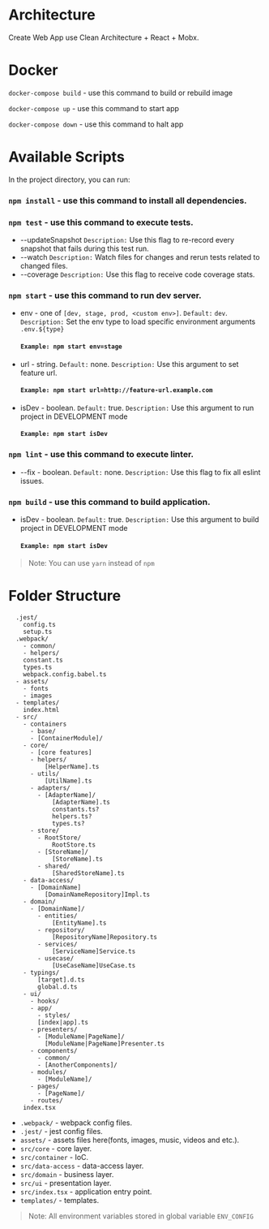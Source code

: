 
# Architecture

Create Web App use Clean Architecture + React + Mobx. 

# Docker

`docker-compose build` - use this command to build or rebuild image

`docker-compose up` - use this command to start app

`docker-compose down` - use this command to halt app

# Available Scripts

In the project directory, you can run:
### `npm install` - use this command to install all dependencies.
### `npm test` - use this command to execute tests.
  * --updateSnapshot
    `Description:` Use this flag to re-record every snapshot that fails during this test run.
  * --watch
    `Description:` Watch files for changes and rerun tests related to changed files.
  * --coverage
    `Description:` Use this flag to receive code coverage stats.
### `npm start` - use this command to run dev server.

  * env - one of `[dev, stage, prod, <custom env>]`. 
      `Default:` `dev`.
      `Description:` Set the env type to load specific environment arguments `.env.${type}`
      #### `Example: npm start env=stage`
  * url - string. 
      `Default:` none.
      `Description:` Use this argument to set feature url.
      #### `Example: npm start url=http://feature-url.example.com`
  * isDev - boolean.
      `Default:` true.
      `Description:` Use this argument to run project in DEVELOPMENT mode
      #### `Example: npm start isDev`

### `npm lint` - use this command to execute linter.
  * --fix - boolean.
    `Default:` none.
    `Description:` Use this flag to fix all eslint issues.

### `npm build` - use this command to build application.
  * isDev - boolean.
      `Default:` true.
      `Description:` Use this argument to build project in DEVELOPMENT mode
      #### `Example: npm start isDev`

>Note: You can use `yarn` instead of `npm`

# Folder Structure
```
  .jest/
    config.ts
    setup.ts
  .webpack/
    - common/
    - helpers/
    constant.ts
    types.ts
    webpack.config.babel.ts
  - assets/
    - fonts
    - images
  - templates/
    index.html
  - src/
    - containers
      - base/
      - [ContainerModule]/
    - core/
      - [core features]
      - helpers/
          [HelperName].ts
      - utils/
          [UtilName].ts
      - adapters/
        - [AdapterName]/
            [AdapterName].ts
            constants.ts?
            helpers.ts?
            types.ts?
      - store/
        - RootStore/
            RootStore.ts
        - [StoreName]/
            [StoreName].ts
        - shared/
            [SharedStoreName].ts
    - data-access/
      - [DomainName]
          [DomainNameRepository]Impl.ts
    - domain/
      - [DomainName]/
        - entities/
            [EntityName].ts
        - repository/
            [RepositoryName]Repository.ts
        - services/
            [ServiceName]Service.ts
        - usecase/
            [UseCaseName]UseCase.ts
    - typings/
        [target].d.ts
        global.d.ts
    - ui/
      - hooks/
      - app/
        - styles/
        [index|app].ts
      - presenters/
        - [ModuleName|PageName]/
          [ModuleName|PageName]Presenter.ts
      - components/
        - common/
        - [AnotherComponents]/
      - modules/
        - [ModuleName]/
      - pages/
        - [PageName]/
      - routes/
    index.tsx
```

* `.webpack/` - webpack config files.
* `.jest/` - jest config files.
* `assets/` - assets files here(fonts, images, music, videos and etc.).
* `src/core` - core layer.
* `src/container` - IoC.
* `src/data-access` - data-access layer.
* `src/domain` - business layer.
* `src/ui` - presentation layer.
* `src/index.tsx` - application entry point.
* `templates/` - templates.

>Note: All environment variables stored in global variable `ENV_CONFIG`

